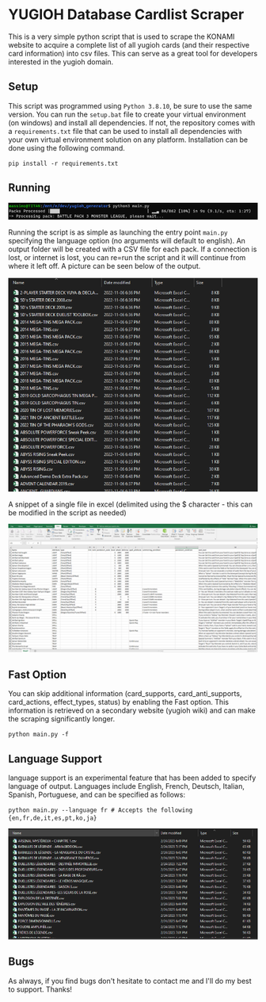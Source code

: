 # YUGIOH Database Cardlist Scraper
This is a very simple python script that is used to scrape the KONAMI website to acquire a complete list of all yugioh cards (and their respective card information) into csv files. This can serve as a great tool for developers interested in the yugioh domain.

## Setup

This script was programmed using `Python 3.8.10`, be sure to use the same version. You can run the `setup.bat` file to create your virtual environment (on windows) and install all dependencies. If not, the repository comes with a `requirements.txt` file that can be used to install all dependencies with your own virtual environment solution on any platform. Installation can be done using the following command.

```
pip install -r requirements.txt
```

## Running

![](./img/progress_bar.PNG)

Running the script is as simple as launching the entry point `main.py` specifying the language option (no arguments will default to english). An output folder will be created with a CSV file for each pack. If a connection is lost, or internet is lost, you can re=run the script and it will continue from where it left off. A picture can be seen below of the output.

![](./img/csv_files.PNG)

A snippet of a single file in excel (delimited using the $ character - this can be modified in the script as needed)

![](./img/excel_output.PNG)

## Fast Option
You can skip additional information (card_supports, card_anti_supports, card_actions, effect_types, status) by enabling the Fast option. This information is retrieved on a secondary website (yugioh wiki) and can make the scraping significantly longer.

```
python main.py -f
```

## Language Support
language support is an experimental feature that has been added to specify language of output. Languages include English, French, Deutsch, Italian, Spanish, Portuguese, and can be specified as follows:

```
python main.py --language fr # Accepts the following {en,fr,de,it,es,pt,ko,ja}
```
![](./img/csv_files_fr.PNG)

## Bugs
As always, if you find bugs don't hesitate to contact me and I'll do my best to support. Thanks!